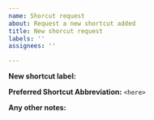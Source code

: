 ```yaml
---
name: Shorcut request
about: Request a new shortcut added
title: New shorcut request
labels: ''
assignees: ''

---
```


**New shortcut label:**

**Preferred Shortcut Abbreviation:** `<here>`

**Any other notes:**
